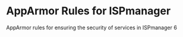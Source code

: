 # AppArmor Rules for ISPmanager
 AppArmor rules for ensuring the security of services in ISPmanager 6
